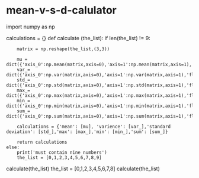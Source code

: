# mean-v-s-d-calulator

import numpy as np

calculations = {}
def calculate (the_list):
    if len(the_list) != 9:
        
        matrix = np.reshape(the_list,(3,3))
        
        mu = dict({'axis_0':np.mean(matrix,axis=0),'axis=1':np.mean(matrix,axis=1),'flattened':np.mean(matrix)})
        var_= dict({'axis_0':np.var(matrix,axis=0),'axis=1':np.var(matrix,axis=1),'flattened':np.var(matrix)})
        std_= dict({'axis_0':np.std(matrix,axis=0),'axis=1':np.std(matrix,axis=1),'flattened':np.std(matrix)})
        max_= dict({'axis_0':np.max(matrix,axis=0),'axis=1':np.max(matrix,axis=1),'flattened':np.max(matrix)})
        min_= dict({'axis_0':np.min(matrix,axis=0),'axis=1':np.min(matrix,axis=1),'flattened':np.min(matrix)})
        sum_= dict({'axis_0':np.sum(matrix,axis=0),'axis=1':np.sum(matrix,axis=1),'flattened':np.sum(matrix)})
        
        calculations = {'mean': [mu], 'varience': [var_],'standard deviation': [std_],'max': [max_],'min': [min_],'sum': [sum_]}
        
        return calculations
    else:
        print('must contain nine numbers')
        the_list = [0,1,2,3,4,5,6,7,8,9]
calculate(the_list)
the_list = [0,1,2,3,4,5,6,7,8]
calculate(the_list)
